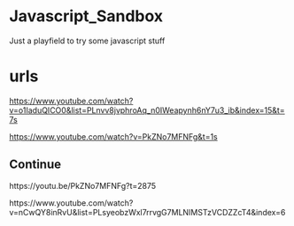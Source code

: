 # Javascript_Sandbox

Just a playfield to try some javascript stuff

# urls

https://www.youtube.com/watch?v=o1IaduQICO0&list=PLnvv8jvphroAq_n0IWeapynh6nY7u3_ib&index=15&t=7s


https://www.youtube.com/watch?v=PkZNo7MFNFg&t=1s

<h2>Continue</h2>
<p>https://youtu.be/PkZNo7MFNFg?t=2875</p>

<p>https://www.youtube.com/watch?v=nCwQY8inRvU&list=PLsyeobzWxl7rrvgG7MLNIMSTzVCDZZcT4&index=6</p>